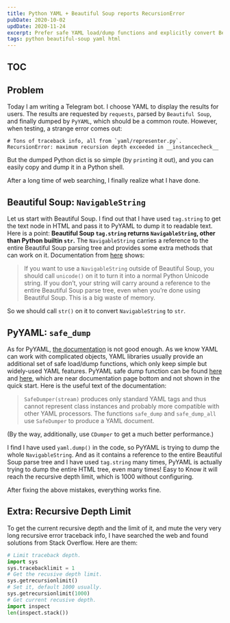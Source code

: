 ```yaml
---
title: Python YAML + Beautiful Soup reports RecursionError
pubDate: 2020-10-02
updDate: 2020-11-24
excerpt: Prefer safe YAML load/dump functions and explicitly convert Beautiful Soup string to builtin str.
tags: python beautiful-soup yaml html
---
```


## TOC

## Problem

Today I am writing a Telegram bot.
I choose YAML to display the results for users.
The results are requested by `requests`, parsed by `Beautiful Soup`, and finally dumped by `PyYAML`, which should be a common route.
However, when testing, a strange error comes out:

```
# Tons of traceback info, all from `yaml/representer.py`.
RecursionError: maximum recursion depth exceeded in __instancecheck__
```

But the dumped Python dict is so simple (by `print`ing it out), and you can easily copy and dump it in a Python shell.

After a long time of web searching, I finally realize what I have done.

## Beautiful Soup: `NavigableString`

Let us start with Beautiful Soup.
I find out that I have used `tag.string` to get the text node in HTML and pass it to PyYAML to dump it to readable text.
Here is a point: **Beautiful Soup `tag.string` returns `NavigableString`, other than Python builtin `str`.**
The `NavigableString` carries a reference to the entire Beautiful Soup parsing tree and provides some extra methods that can work on it.
Documentation from [here](https://www.crummy.com/software/BeautifulSoup/bs4/doc/#navigablestring) shows:

> If you want to use a `NavigableString` outside of Beautiful Soup, you should call `unicode()` on it to turn it into a normal Python Unicode string.
> If you don’t, your string will carry around a reference to the entire Beautiful Soup parse tree, even when you’re done using Beautiful Soup.
> This is a big waste of memory.

So we should call `str()` on it to convert `NavigableString` to `str`.

## PyYAML: `safe_dump`

As for PyYAML, [the documentation](https://pyyaml.org/wiki/PyYAMLDocumentation) is not good enough.
As we know YAML can work with complicated objects, YAML libraries usually provide an additional set of safe load/dump functions, which only keep simple but widely-used YAML features.
PyYAML safe dump function can be found [here](https://pyyaml.org/wiki/PyYAMLDocumentation#reference) and [here](https://pyyaml.org/wiki/PyYAMLDocumentation#dumper), which are near documentation page bottom and not shown in the quick start.
Here is the useful text of the documentation:

> `SafeDumper(stream)` produces only standard YAML tags and thus cannot represent class instances and probably more compatible with other YAML processors.
> The functions `safe_dump` and `safe_dump_all` use `SafeDumper` to produce a YAML document.

(By the way, additionally, use `CDumper` to get a much better performance.)

I find I have used `yaml.dump()` in the code, so PyYAML is trying to dump the whole `NavigableString`.
And as it contains a reference to the entire Beautiful Soup parse tree and I have used `tag.string` many times, PyYAML is actually trying to dump the entire HTML tree, even many times!
Easy to Know it will reach the recursive depth limit, which is 1000 without configuring.

After fixing the above mistakes, everything works fine.

## Extra: Recursive Depth Limit

To get the current recursive depth and the limit of it, and mute the very very long recursive error traceback info, I have searched the web and found solutions from Stack Overflow.
Here are them:

```python
# Limit traceback depth.
import sys
sys.tracebacklimit = 1
# Get the recusive depth limit.
sys.getrecursionlimit()
# Set it, default 1000 usually.
sys.getrecursionlimit(1000)
# Get current recusive depth.
import inspect
len(inspect.stack())
```

